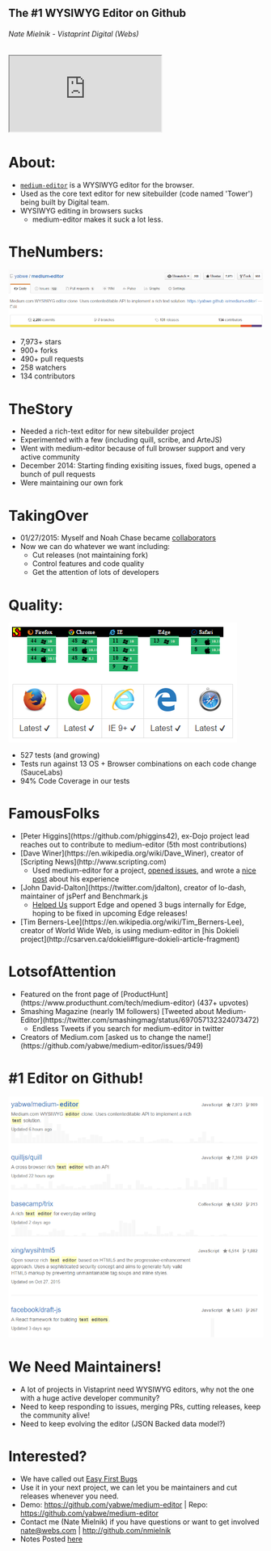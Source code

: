 ## The <span>#1 WYSIWYG Editor</span> on Github
###### Nate Mielnik - Vistaprint Digital (Webs)
<iframe src="https://yabwe.github.io/medium-editor/" ></iframe>



# About<span>:</span>

* [`medium-editor`](https://github.com/yabwe/medium-editor) is a WYSIWYG editor for the browser.
* Used as the core text editor for new sitebuilder (code named 'Tower') being built by Digital team.
* WYSIWYG editing in browsers sucks
  * medium-editor makes it suck a lot less.




# The<span>Numbers:</span>
!["Pretty Awesome Stats"](medium-editor/lightning-talk-03-22-16/images/stats.png)
* 7,973+ stars<!-- .element: class="fragment" -->
* 900+ forks<!-- .element: class="fragment" -->
* 490+ pull requests<!-- .element: class="fragment" -->
* 258 watchers<!-- .element: class="fragment" -->
* 134 contributors<!-- .element: class="fragment" -->




# The<span>Story</span>
* Needed a rich-text editor for new sitebuilder project
* Experimented with a few (including quill, scribe, and ArteJS)
* Went with medium-editor because of full browser support and very active community
* December 2014: Starting finding exisiting issues, fixed bugs, opened a bunch of pull requests
* Were maintaining our own fork



# Taking<span>Over</span>
* 01/27/2015: Myself and Noah Chase became [collaborators](https://github.com/daviferreira/medium-editor/commit/07641a41b8bd9499b8fa5f52d516979a249e5781)
* Now we can do whatever we want including:
  * Cut releases (not maintaining fork)<!-- .element: class="fragment" -->
  * Control features and code quality<!-- .element: class="fragment" -->
  * Get the attention of lots of developers<!-- .element: class="fragment" -->



# Quality<span>:</span>
!["Browser Support and Code Coverage"](medium-editor/lightning-talk-03-22-16/images/quality.png)
* 527 tests (and growing)
* Tests run against 13 OS + Browser combinations on each code change (SauceLabs)
* 94% Code Coverage in our tests



# Famous<span>Folks</span>

* <!-- .element: class="fragment" -->[Peter Higgins](https://github.com/phiggins42), ex-Dojo project lead reaches out to contribute to medium-editor (5th most contributions)
* <!-- .element: class="fragment" -->[Dave Winer](https://en.wikipedia.org/wiki/Dave_Winer), creator of [Scripting News](http://www.scripting.com)
  * Used medium-editor for a project, [opened issues](https://github.com/yabwe/medium-editor/issues/737), and wrote a [nice post](http://myword.io/users/davewiner/essays/045.html) about his experience
* <!-- .element: class="fragment" -->[John David-Dalton](https://twitter.com/jdalton), creator of lo-dash, maintainer of jsPerf and Benchmark.js
  * [Helped Us](https://github.com/yabwe/medium-editor/issues/771#issuecomment-180613622) support Edge and opened 3 bugs internally for Edge, hoping to be fixed in upcoming Edge releases!
* <!-- .element: class="fragment" -->[Tim Berners-Lee](https://en.wikipedia.org/wiki/Tim_Berners-Lee), creator of World Wide Web, is using medium-editor in [his Dokieli project](http://csarven.ca/dokieli#figure-dokieli-article-fragment)



# Lots<span>of</span>Attention
* <!-- .element: class="fragment" -->Featured on the front page of [ProductHunt](https://www.producthunt.com/tech/medium-editor) (437+ upvotes)
* <!-- .element: class="fragment" -->Smashing Magazine (nearly 1M followers) [Tweeted about Medium-Editor](https://twitter.com/smashingmag/status/697057132324073472)
  * Endless Tweets if you search for medium-editor in twitter
* <!-- .element: class="fragment" -->Creators of Medium.com [asked us to change the name!](https://github.com/yabwe/medium-editor/issues/949)



# #1 Editor <span>on Github!</span>
!["Number one editor on Github"](medium-editor/lightning-talk-03-22-16/images/numberone.png)



# We Need <span>Maintainers!</span>
* A lot of projects in Vistaprint need WYSIWYG editors, why not the one with a huge active developer community?
* Need to keep responding to issues, merging PRs, cutting releases, keep the community alive!
* Need to keep evolving the editor (JSON Backed data model?)



# Interested<span>?</span>
* We have called out [Easy First Bugs](https://github.com/yabwe/medium-editor/issues?q=is%3Aopen+is%3Aissue+label%3A%22easy+first+bug%22)
* Use it in your next project, we can let you be maintainers and cut releases whenever you need.
* Demo: https://github.com/yabwe/medium-editor | Repo: https://github.com/yabwe/medium-editor
* Contact me (Nate Mielnik) if you have questions or want to get involved nate@webs.com | http://github.com/nmielnik
* Notes Posted [here](https://github.com/nmielnik/notes/tree/medium-editor-talk/medium-editor/lightning-talk-03-22-16)